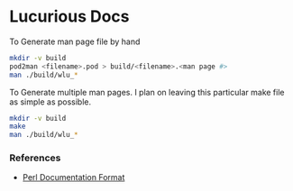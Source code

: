 # Lucurious Docs

To Generate man page file by hand

```bash
mkdir -v build
pod2man <filename>.pod > build/<filename>.<man page #>
man ./build/wlu_*
```

To Generate multiple man pages. I plan on leaving this particular make file as simple as possible.
```bash
mkdir -v build
make
man ./build/wlu_*
```

### References
* [Perl Documentation Format](http://linuxfocus.org/English/November2003/article309.shtml)

